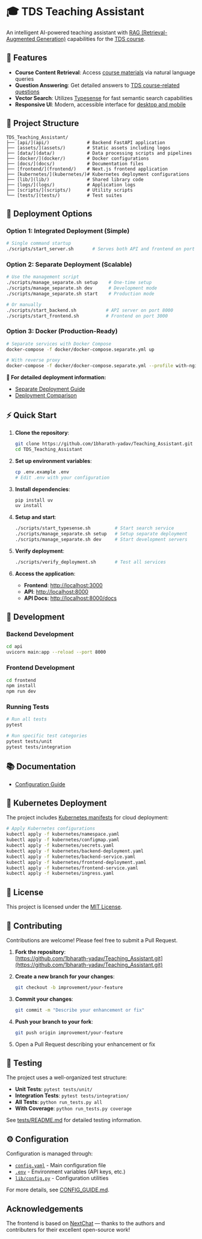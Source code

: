 # 🎓 TDS Teaching Assistant

An intelligent AI-powered teaching assistant with [RAG (Retrieval-Augmented Generation)](https://en.wikipedia.org/wiki/Retrieval-augmented_generation) capabilities for the [TDS course](https://tds-course.example.com).

## 🌟 **Features**

- **Course Content Retrieval**: Access [course materials](docs/COURSE_CONTENT.md) via natural language queries
- **Question Answering**: Get detailed answers to [TDS course-related questions](docs/FAQ.md)
- **Vector Search**: Utilizes [Typesense](https://typesense.org/) for fast semantic search capabilities
- **Responsive UI**: Modern, accessible interface for [desktop and mobile](docs/UI_GUIDE.md)

## 📁 **Project Structure**

```
TDS_Teaching_Assistant/
├── [api/](api/)              # Backend FastAPI application
├── [assets/](assets/)        # Static assets including logos
├── [data/](data/)            # Data processing scripts and pipelines
├── [docker/](docker/)        # Docker configurations
├── [docs/](docs/)            # Documentation files
├── [frontend/](frontend/)    # Next.js frontend application
├── [kubernetes/](kubernetes/)# Kubernetes deployment configurations
├── [lib/](lib/)              # Shared library code
├── [logs/](logs/)            # Application logs
├── [scripts/](scripts/)      # Utility scripts
└── [tests/](tests/)          # Test suites
```

## 🚀 **Deployment Options**

### **Option 1: Integrated Deployment (Simple)**
```bash
# Single command startup
./scripts/start_server.sh       # Serves both API and frontend on port 8000
```

### **Option 2: Separate Deployment (Scalable)**
```bash
# Use the management script
./scripts/manage_separate.sh setup    # One-time setup
./scripts/manage_separate.sh dev      # Development mode
./scripts/manage_separate.sh start    # Production mode

# Or manually
./scripts/start_backend.sh           # API server on port 8000
./scripts/start_frontend.sh          # Frontend on port 3000
```

### **Option 3: Docker (Production-Ready)**
```bash
# Separate services with Docker Compose
docker-compose -f docker/docker-compose.separate.yml up

# With reverse proxy
docker-compose -f docker/docker-compose.separate.yml --profile with-nginx up
```

**📖 For detailed deployment information:**
- [Separate Deployment Guide](docs/SEPARATE_DEPLOYMENT.md)
- [Deployment Comparison](docs/DEPLOYMENT_COMPARISON.md)

## ⚡ **Quick Start**

1. **Clone the repository**:
   ```bash
   git clone https://github.com/1bharath-yadav/Teaching_Assistant.git
   cd TDS_Teaching_Assistant
   ```

2. **Set up environment variables**:
   ```bash
   cp .env.example .env
   # Edit .env with your configuration
   ```

3. **Install dependencies**:
   ```bash
   pip install uv
   uv install
   ```

4. **Setup and start**:
   ```bash
   ./scripts/start_typesense.sh         # Start search service
   ./scripts/manage_separate.sh setup   # Setup separate deployment
   ./scripts/manage_separate.sh dev     # Start development servers
   ```

5. **Verify deployment**:
   ```bash
   ./scripts/verify_deployment.sh       # Test all services
   ```

6. **Access the application**:
   - **Frontend**: [http://localhost:3000](http://localhost:3000)
   - **API**: [http://localhost:8000](http://localhost:8000)
   - **API Docs**: [http://localhost:8000/docs](http://localhost:8000/docs)

## 🔧 **Development**

### Backend Development
```bash
cd api
uvicorn main:app --reload --port 8000
```

### Frontend Development
```bash
cd frontend
npm install
npm run dev
```

### Running Tests
```bash
# Run all tests
pytest

# Run specific test categories
pytest tests/unit
pytest tests/integration
```

## 📚 **Documentation**

- [Configuration Guide](docs/CONFIG_GUIDE.md)

## 🐳 **Kubernetes Deployment**

The project includes [Kubernetes manifests](kubernetes/) for cloud deployment:

```bash
# Apply Kubernetes configurations
kubectl apply -f kubernetes/namespace.yaml
kubectl apply -f kubernetes/configmap.yaml
kubectl apply -f kubernetes/secrets.yaml
kubectl apply -f kubernetes/backend-deployment.yaml
kubectl apply -f kubernetes/backend-service.yaml
kubectl apply -f kubernetes/frontend-deployment.yaml
kubectl apply -f kubernetes/frontend-service.yaml
kubectl apply -f kubernetes/ingress.yaml
```

## 📄 **License**

This project is licensed under the [MIT License](LICENSE).

## 🤝 **Contributing**

Contributions are welcome! Please feel free to submit a Pull Request.
1. **Fork the repository**:  
   [https://github.com/1bharath-yadav/Teaching_Assistant.git](https://github.com/1bharath-yadav/Teaching_Assistant.git)

2. **Create a new branch for your changes**:
   ```bash
   git checkout -b improvement/your-feature
   ```

3. **Commit your changes**:
   ```bash
   git commit -m "Describe your enhancement or fix"
   ```

4. **Push your branch to your fork**:
   ```bash
   git push origin improvement/your-feature
   ```
5. Open a Pull Request describing your enhancement or fix

## 🧪 **Testing**

The project uses a well-organized test structure:

- **Unit Tests**: `pytest tests/unit/`
- **Integration Tests**: `pytest tests/integration/`  
- **All Tests**: `python run_tests.py all`
- **With Coverage**: `python run_tests.py coverage`

See [tests/README.md](tests/README.md) for detailed testing information.

## ⚙️ **Configuration**

Configuration is managed through:
- [`config.yaml`](config.yaml) - Main configuration file
- [`.env`](.env) - Environment variables (API keys, etc.)
- [`lib/config.py`](lib/config.py) - Configuration utilities

For more details, see [CONFIG_GUIDE.md](docs/CONFIG_GUIDE.md).
##  **Acknowledgements**

The frontend is based on [NextChat](https://github.com/ChatGPTNextWeb/NextChat) &mdash; thanks to the authors and contributers for their excellent open-source work!